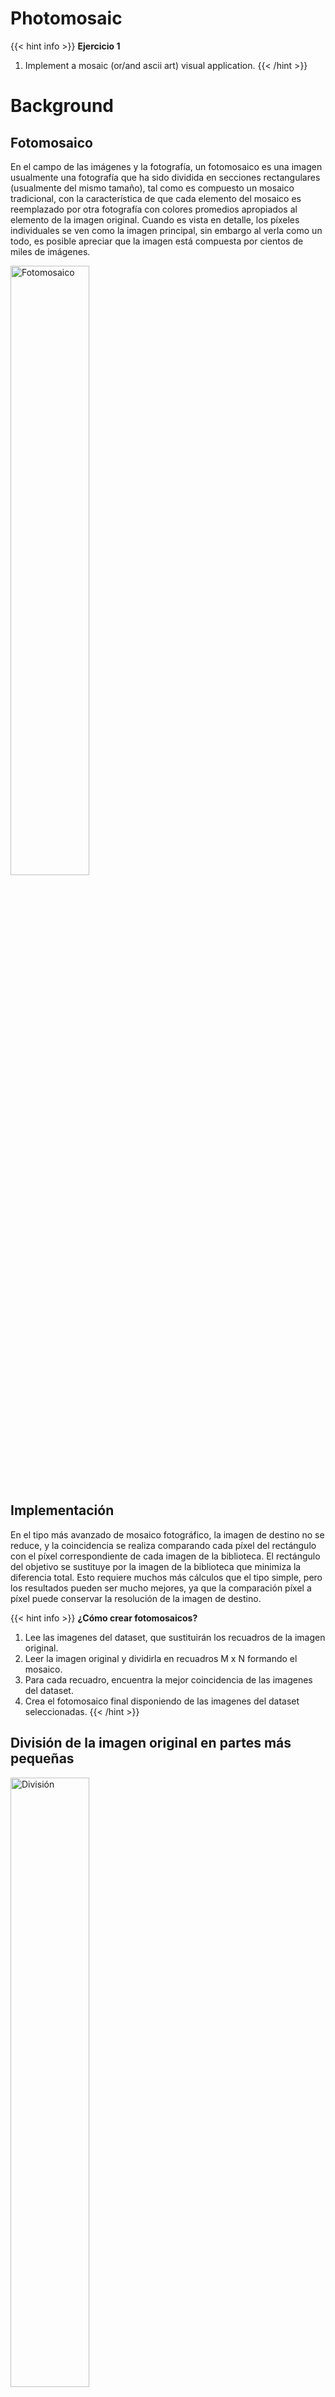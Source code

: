 # Photomosaic

{{< hint info >}}
**Ejercicio 1**  
1. Implement a mosaic (or/and ascii art) visual application.
{{< /hint >}}


# Background

## Fotomosaico

En el campo de las imágenes y la fotografía, un fotomosaico es una imagen usualmente una fotografía que ha sido dividida en secciones rectangulares (usualmente del mismo tamaño), tal como es compuesto un mosaico tradicional, con la característica de que cada elemento del mosaico es reemplazado por otra fotografía con colores promedios apropiados al elemento de la imagen original. Cuando es vista en detalle, los píxeles individuales se ven como la imagen principal, sin embargo al verla como un todo, es posible apreciar que la imagen está compuesta por cientos de miles de imágenes.

<img src="https://img.unocero.com/2019/07/unocero-photomosaic.jpg" alt="Fotomosaico" style="width: 50%;"/>

## Implementación

En el tipo más avanzado de mosaico fotográfico, la imagen de destino no se reduce, y la coincidencia se realiza comparando cada píxel del rectángulo con el píxel correspondiente de cada imagen de la biblioteca. El rectángulo del objetivo se sustituye por la imagen de la biblioteca que minimiza la diferencia total. Esto requiere muchos más cálculos que el tipo simple, pero los resultados pueden ser mucho mejores, ya que la comparación píxel a píxel puede conservar la resolución de la imagen de destino.

{{< hint info >}}
**¿Cómo crear fotomosaicos?**  
1. Lee las imagenes del dataset, que sustituirán los recuadros de la imagen original.
2. Leer la imagen original y dividirla en recuadros M x N formando el mosaico.
3. Para cada recuadro, encuentra la mejor coincidencia de las imagenes del dataset.
4. Crea el fotomosaico final disponiendo de las imagenes del dataset  seleccionadas.
{{< /hint >}}

## División de la imagen original en partes más pequeñas

<img src="https://media.geeksforgeeks.org/wp-content/uploads/Capture_2-1.jpg" alt="División" style="width: 50%;"/>

## Promediando los valores de los colores
Cada píxel de una imagen tiene un color que puede ser representado por sus valores de rojo, verde y azul. En este caso, se están utilizando imágenes de 8 bits, por lo que cada uno de estos componentes tiene un valor de 8 bits en el rango [0, 255]. Dada una imagen con un total de N píxeles, el promedio RGB se calcula de la siguiente manera:

<img src="https://www.geeksforgeeks.org/wp-content/ql-cache/quicklatex.com-34611203bc6570718be7cb97960bd09b_l3.svg" alt="Promedio colores">


## Eligiendo la mejor imagen para un recuadro

Para el fotomosaico, hay que encontrar una imagen coincidente entre las imágenes del dataset. Para determinar si la imágen coincide con el recuadro seleccionado, utilice los valores RGB medios. La coincidencia más cercana es la imagen con el valor RGB medio más próximo.

<img src="https://www.geeksforgeeks.org/wp-content/ql-cache/quicklatex.com-4bfef269686704233f1e9efbbd7b94f9_l3.svg" alt="eligiendo la mejor imagen">


# Código


{{< p5-global-iframe id="breath" width="600" height="600" >}}
let picture;
let w_scaled;
let h_scaled;
let availableColors;
let dataset= [];
let loadedImages = [];
const scaleFactor = 6;
const datasetSize =70;

function preload() {
    const location = '../content/docs/Talleres/pesebre.png'
    picture = loadImage(location);
    loadStrings('../content/docs/Talleres/dataset.txt',loadDataset)
    noLoop()
}

function setup() {
    createCanvas(600, 600);
    noLoop();
}

function draw() {
    w_scaled = Math.floor(picture.width / scaleFactor);
    h_scaled = Math.floor(picture.height / scaleFactor);
    picture.resize(w_scaled,h_scaled);
    picture.loadPixels();
    for(let x = 0; x < w_scaled; x++) {
        for(let y = 0; y < h_scaled; y++) {
            const [r, g, b] = picture.get(x, y);
            const index = closestColor(r,g,b);
            const pixelImage = loadedImages[index];
            image(pixelImage,x*scaleFactor, y*scaleFactor);
        }
    }
}

function closestColor(r,g,b) {
    let minDistance = -1;
    let index;
    for (let i=0; i < datasetSize; ++i) {
        const img_i = dataset[i];
        let distance = dist(r,g,b,img_i[0],img_i[1],img_i[2]);
        if (minDistance == -1 || distance < minDistance) {
            minDistance = distance;
            index = i;
        }
    }
    noLoop();
    return index;
}

function loadDataset(availableColors){
    availableColors.slice(0,datasetSize).map(c => {
        const r = parseInt(c.substring(0,3),10);
        const g = parseInt(c.substring(4,7),10);
        const b = parseInt(c.substring(8,11),10);
        dataset.push([r,g,b]);
        loadImage(`../content/docs/Talleres/dataset/${c}`, il => { 
            il.resize(scaleFactor,scaleFactor);
            loadedImages.push(il);
        })
    })
    noLoop();
}

function keyPressed() {
    if (key === "d") {
        image(picture,0,0);
    }
  }


{{< /p5-global-iframe >}}




# Bibliografía:
* Waterfall illusion. (s/f). The Illusions Index. Recuperado el 6 de septiembre de 2022, de https://www-illusionsindex-org.translate.goog/ir/waterfall-illusion?_x_tr_sl=auto&_x_tr_tl=es&_x_tr_hl=es-419

* Bach, M. (s/f). “Stepping feet” motion illusion. Michaelbach.de. Recuperado el 6 de septiembre de 2022, de https://michaelbach.de/ot/mot-feetLin/

* Michael's   Visual Phenomena & Optical Illusions. Recuperado el 6 de septiembre de 2022, de 
 https://michaelbach.de/ot/lum-lazyShadow/7


